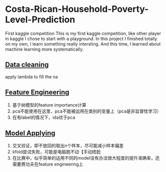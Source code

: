 # Costa-Rican-Household-Poverty-Level-Prediction
First kaggle competition 
This is my first kaggle competition, like other player in kaggle I chose to start with a playground. In this project I finished totally on my own, 
I learn something really intersting. And this time, I learned about machine learning more systematically.
## [Data cleaning](https://github.com/xinchen201795/Costa-Rican-Household-Poverty-Level-Prediction/blob/master/1%23data_clean.ipynb)
apply lambda to fill the na
## [Feature Engineering](https://github.com/xinchen201795/Costa-Rican-Household-Poverty-Level-Prediction/blob/master/2.features_importance.ipynb)
1. 基于树模型的feature importance计算
2. pca不能使用在这里，pca不能被运用在类别的变量上（pca是非监督性学习）
3. 在有label的情况下，ida优于pca
## [Model Applying](https://github.com/xinchen201795/Costa-Rican-Household-Poverty-Level-Prediction/blob/master/3.answer.ipynb)
1. 交叉验证，即不放回的取出n个样本，尽可能减小样本偏差
2. kfold尝试失败，可能是电脑跑不动【手动捂脸
3. 在比赛中，似乎简单的运用不同的model没有办法很大程度的提升准确率，还需要费功夫在feature engineering上
